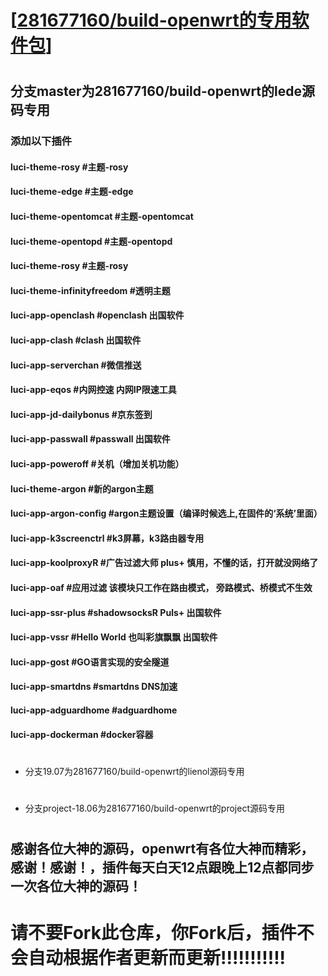 # [[281677160/build-openwrt的专用软件包](https://github.com/281677160/build-openwrt.git)]

#
## 分支master为281677160/build-openwrt的lede源码专用
### 添加以下插件
#### luci-theme-rosy    #主题-rosy<br>
#### luci-theme-edge    #主题-edge<br>
#### luci-theme-opentomcat   #主题-opentomcat<br>
#### luci-theme-opentopd   #主题-opentopd<br>
#### luci-theme-rosy   #主题-rosy<br>
#### luci-theme-infinityfreedom    #透明主题<br>
#### luci-app-openclash    #openclash 出国软件<br>
#### luci-app-clash    #clash 出国软件<br>
#### luci-app-serverchan    #微信推送<br>
#### luci-app-eqos    #内网控速 内网IP限速工具<br>
#### luci-app-jd-dailybonus    #京东签到<br>
#### luci-app-passwall    #passwall 出国软件<br>
#### luci-app-poweroff    #关机（增加关机功能）<br>
#### luci-theme-argon    #新的argon主题<br>
#### luci-app-argon-config    #argon主题设置（编译时候选上,在固件的‘系统’里面）<br>
#### luci-app-k3screenctrl   #k3屏幕，k3路由器专用<br>
#### luci-app-koolproxyR   #广告过滤大师 plus+  慎用，不懂的话，打开就没网络了<br>
#### luci-app-oaf   #应用过滤 该模块只工作在路由模式， 旁路模式、桥模式不生效<br>
#### luci-app-ssr-plus   #shadowsocksR Puls+  出国软件<br>
#### luci-app-vssr   #Hello World 也叫彩旗飘飘  出国软件<br>
#### luci-app-gost   #GO语言实现的安全隧道<br>
#### luci-app-smartdns   #smartdns DNS加速<br>
#### luci-app-adguardhome   #adguardhome<br>
#### luci-app-dockerman   #docker容器<br>
#
- 分支19.07为281677160/build-openwrt的lienol源码专用

#
- 分支project-18.06为281677160/build-openwrt的project源码专用

#
#
## 感谢各位大神的源码，openwrt有各位大神而精彩，感谢！感谢！，插件每天白天12点跟晚上12点都同步一次各位大神的源码！

#

# 请不要Fork此仓库，你Fork后，插件不会自动根据作者更新而更新!!!!!!!!!!!
